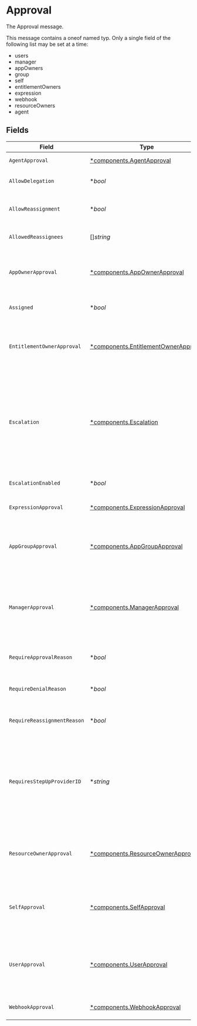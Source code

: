 # Approval

The Approval message.

This message contains a oneof named typ. Only a single field of the following list may be set at a time:
  - users
  - manager
  - appOwners
  - group
  - self
  - entitlementOwners
  - expression
  - webhook
  - resourceOwners
  - agent



## Fields

| Field                                                                                                                                                                                      | Type                                                                                                                                                                                       | Required                                                                                                                                                                                   | Description                                                                                                                                                                                |
| ------------------------------------------------------------------------------------------------------------------------------------------------------------------------------------------ | ------------------------------------------------------------------------------------------------------------------------------------------------------------------------------------------ | ------------------------------------------------------------------------------------------------------------------------------------------------------------------------------------------ | ------------------------------------------------------------------------------------------------------------------------------------------------------------------------------------------ |
| `AgentApproval`                                                                                                                                                                            | [*components.AgentApproval](../../models/components/agentapproval.md)                                                                                                                      | :heavy_minus_sign:                                                                                                                                                                         | The agent to assign the task to.                                                                                                                                                           |
| `AllowDelegation`                                                                                                                                                                          | **bool*                                                                                                                                                                                    | :heavy_minus_sign:                                                                                                                                                                         | Whether ticket delegation is allowed for this step.                                                                                                                                        |
| `AllowReassignment`                                                                                                                                                                        | **bool*                                                                                                                                                                                    | :heavy_minus_sign:                                                                                                                                                                         | Configuration to allow reassignment by reviewers during this step.                                                                                                                         |
| `AllowedReassignees`                                                                                                                                                                       | []*string*                                                                                                                                                                                 | :heavy_minus_sign:                                                                                                                                                                         | List of users for whom this step can be reassigned.                                                                                                                                        |
| `AppOwnerApproval`                                                                                                                                                                         | [*components.AppOwnerApproval](../../models/components/appownerapproval.md)                                                                                                                | :heavy_minus_sign:                                                                                                                                                                         | App owner approval provides the configuration for an approval step when the app owner is the target.                                                                                       |
| `Assigned`                                                                                                                                                                                 | **bool*                                                                                                                                                                                    | :heavy_minus_sign:                                                                                                                                                                         | A field indicating whether this step is assigned.                                                                                                                                          |
| `EntitlementOwnerApproval`                                                                                                                                                                 | [*components.EntitlementOwnerApproval](../../models/components/entitlementownerapproval.md)                                                                                                | :heavy_minus_sign:                                                                                                                                                                         | The entitlement owner approval allows configuration of the approval step when the target approvers are the entitlement owners.                                                             |
| `Escalation`                                                                                                                                                                               | [*components.Escalation](../../models/components/escalation.md)                                                                                                                            | :heavy_minus_sign:                                                                                                                                                                         | The Escalation message.<br/><br/>This message contains a oneof named escalation_policy. Only a single field of the following list may be set at a time:<br/>  - replacePolicy<br/>  - reassignToApprovers<br/> |
| `EscalationEnabled`                                                                                                                                                                        | **bool*                                                                                                                                                                                    | :heavy_minus_sign:                                                                                                                                                                         | Whether escalation is enabled for this step.                                                                                                                                               |
| `ExpressionApproval`                                                                                                                                                                       | [*components.ExpressionApproval](../../models/components/expressionapproval.md)                                                                                                            | :heavy_minus_sign:                                                                                                                                                                         | The ExpressionApproval message.                                                                                                                                                            |
| `AppGroupApproval`                                                                                                                                                                         | [*components.AppGroupApproval](../../models/components/appgroupapproval.md)                                                                                                                | :heavy_minus_sign:                                                                                                                                                                         | The AppGroupApproval object provides the configuration for setting a group as the approvers of an approval policy step.                                                                    |
| `ManagerApproval`                                                                                                                                                                          | [*components.ManagerApproval](../../models/components/managerapproval.md)                                                                                                                  | :heavy_minus_sign:                                                                                                                                                                         | The manager approval object provides configuration options for approval when the target of the approval is the manager of the user in the task.                                            |
| `RequireApprovalReason`                                                                                                                                                                    | **bool*                                                                                                                                                                                    | :heavy_minus_sign:                                                                                                                                                                         | Configuration to require a reason when approving this step.                                                                                                                                |
| `RequireDenialReason`                                                                                                                                                                      | **bool*                                                                                                                                                                                    | :heavy_minus_sign:                                                                                                                                                                         | Configuration to require a reason when denying this step.                                                                                                                                  |
| `RequireReassignmentReason`                                                                                                                                                                | **bool*                                                                                                                                                                                    | :heavy_minus_sign:                                                                                                                                                                         | Configuration to require a reason when reassigning this step.                                                                                                                              |
| `RequiresStepUpProviderID`                                                                                                                                                                 | **string*                                                                                                                                                                                  | :heavy_minus_sign:                                                                                                                                                                         | The ID of a step-up authentication provider that will be required for approvals on this step.<br/> If set, approvers must complete the step-up authentication flow before they can approve. |
| `ResourceOwnerApproval`                                                                                                                                                                    | [*components.ResourceOwnerApproval](../../models/components/resourceownerapproval.md)                                                                                                      | :heavy_minus_sign:                                                                                                                                                                         | The resource owner approval allows configuration of the approval step when the target approvers are the resource owners.                                                                   |
| `SelfApproval`                                                                                                                                                                             | [*components.SelfApproval](../../models/components/selfapproval.md)                                                                                                                        | :heavy_minus_sign:                                                                                                                                                                         | The self approval object describes the configuration of a policy step that needs to be approved by the target of the request.                                                              |
| `UserApproval`                                                                                                                                                                             | [*components.UserApproval](../../models/components/userapproval.md)                                                                                                                        | :heavy_minus_sign:                                                                                                                                                                         | The user approval object describes the approval configuration of a policy step that needs to be approved by a specific list of users.                                                      |
| `WebhookApproval`                                                                                                                                                                          | [*components.WebhookApproval](../../models/components/webhookapproval.md)                                                                                                                  | :heavy_minus_sign:                                                                                                                                                                         | The WebhookApproval message.                                                                                                                                                               |